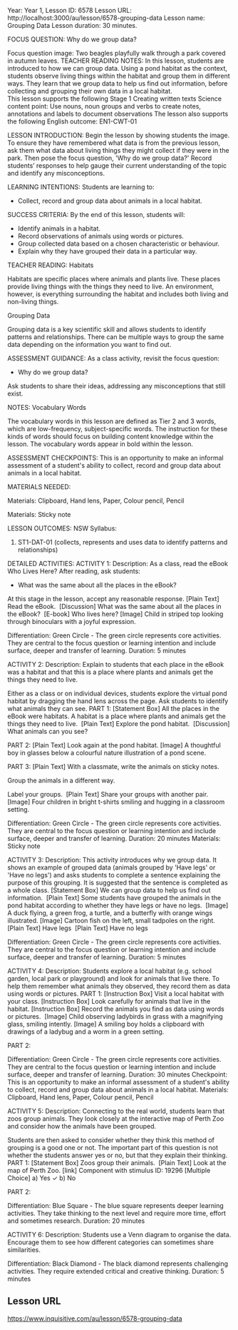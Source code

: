 
Year: Year 1,
Lesson ID: 6578
Lesson URL: http://localhost:3000/au/lesson/6578-grouping-data
Lesson name: Grouping Data
Lesson duration: 30 minutes.

FOCUS QUESTION: Why do we group data?

Focus question image: Two beagles playfully walk through a park covered in autumn leaves.
TEACHER READING NOTES:
In this lesson, students are introduced to how we can group data. Using a pond habitat as the context, students observe living things within the habitat and group them in different ways. They learn that we group data to help us find out information, before collecting and grouping their own data in a local habitat.  
 This lesson supports the following Stage 1 Creating written texts Science content point:  Use nouns, noun groups and verbs to create notes, annotations and labels to document observations 
 The lesson also supports the following English outcome:  EN1-CWT-01

LESSON INTRODUCTION:
Begin the lesson by showing students the image. To ensure they have remembered
what data is from the previous lesson, ask them what data about living things
they might collect if they were in the park. Then pose the focus question, 'Why
do we group data?' Record students’ responses to help gauge their current
understanding of the topic and identify any misconceptions.

LEARNING INTENTIONS:
Students are learning to:
- Collect, record and group data about animals in a local habitat.

SUCCESS CRITERIA:
By the end of this lesson, students will:
- Identify animals in a habitat.
- Record observations of animals using words or pictures.
- Group collected data based on a chosen characteristic or behaviour.
- Explain why they have grouped their data in a particular way.

TEACHER READING:
Habitats

Habitats are specific places where animals and plants live. These places provide
living things with the things they need to live. An environment, however, is
everything surrounding the habitat and includes both living and non-living
things.

Grouping Data

Grouping data is a key scientific skill and allows students to identify patterns
and relationships. There can be multiple ways to group the same data depending
on the information you want to find out.

ASSESSMENT GUIDANCE:
As a class activity, revisit the focus question:

 * Why do we group data?

Ask students to share their ideas, addressing any misconceptions that still
exist.

NOTES:
Vocabulary Words

The vocabulary words in this lesson are defined as Tier 2 and 3 words, which are
low-frequency, subject-specific words. The instruction for these kinds of words
should focus on building content knowledge within the lesson. The vocabulary
words appear in bold within the lesson.

ASSESSMENT CHECKPOINTS:
This is an opportunity to make an informal assessment of a student's ability to
collect, record and group data about animals in a local habitat.

MATERIALS NEEDED:

  Materials: Clipboard, Hand lens, Paper, Colour pencil, Pencil

  Materials: Sticky note

LESSON OUTCOMES:
NSW Syllabus:
1. ST1-DAT-01 (collects, represents and uses data to identify patterns and relationships)

DETAILED ACTIVITIES:
ACTIVITY 1:
Description: As a class, read the eBook Who Lives Here? After reading, ask students:

 * What was the same about all the places in the eBook?

At this stage in the lesson, accept any reasonable response.
[Plain Text] Read the eBook. 
[Discussion] What was the same about all the places in the eBook? 
[E-book] Who lives here?
[Image] Child in striped top looking through binoculars with a joyful expression.

Differentiation: Green Circle - The green circle represents core activities. They are central to the focus question or learning intention and include surface, deeper and transfer of learning.
Duration: 5 minutes

ACTIVITY 2:
Description: Explain to students that each place in the eBook was a habitat and that this is
a place where plants and animals get the things they need to live.

Either as a class or on individual devices, students explore the virtual pond
habitat by dragging the hand lens across the page. Ask students to identify what
animals they can see.
PART 1:
[Statement Box] All the places in the eBook were habitats. A habitat is a place where plants and
animals get the things they need to live. 
[Plain Text] Explore the pond habitat. 
[Discussion] What animals can you see?

PART 2:
[Plain Text] Look again at the pond habitat.
[Image] A thoughtful boy in glasses below a colourful nature illustration of a pond scene.

PART 3:
[Plain Text] With a classmate, write the animals on sticky notes.

Group the animals in a different way. 

Label your groups. 
[Plain Text] Share your groups with another pair.
[Image] Four children in bright t-shirts smiling and hugging in a classroom setting.

Differentiation: Green Circle - The green circle represents core activities. They are central to the focus question or learning intention and include surface, deeper and transfer of learning.
Duration: 20 minutes
Materials: Sticky note

ACTIVITY 3:
Description: This activity introduces why we group data. It shows an example of grouped data
(animals grouped by 'Have legs' or 'Have no legs') and asks students to complete
a sentence explaining the purpose of this grouping. It is suggested that the
sentence is completed as a whole class.
[Statement Box] We can group data to help us find out information. 
[Plain Text] Some students have grouped the animals in the pond habitat according to whether
they have legs or have no legs. 
[Image] A duck flying, a green frog, a turtle, and a butterfly with orange wings illustrated.
[Image] Cartoon fish on the left, small tadpoles on the right.
[Plain Text] Have legs 
[Plain Text] Have no legs

Differentiation: Green Circle - The green circle represents core activities. They are central to the focus question or learning intention and include surface, deeper and transfer of learning.
Duration: 5 minutes

ACTIVITY 4:
Description: Students explore a local habitat (e.g. school garden, local park or playground)
and look for animals that live there. To help them remember what animals they
observed, they record them as data using words or pictures.
PART 1:
[Instruction Box] Visit a local habitat with your class.
[Instruction Box] Look carefully for animals that live in the habitat.
[Instruction Box] Record the animals you find as data using words or pictures. 
[Image] Child observing ladybirds in grass with a magnifying glass, smiling intently.
[Image] A smiling boy holds a clipboard with drawings of a ladybug and a worm in a green setting.

PART 2:

Differentiation: Green Circle - The green circle represents core activities. They are central to the focus question or learning intention and include surface, deeper and transfer of learning.
Duration: 30 minutes
Checkpoint: This is an opportunity to make an informal assessment of a student's ability to
collect, record and group data about animals in a local habitat.
Materials: Clipboard, Hand lens, Paper, Colour pencil, Pencil

ACTIVITY 5:
Description: Connecting to the real world, students learn that zoos group animals. They look
closely at the interactive map of Perth Zoo and consider how the animals have
been grouped.

Students are then asked to consider whether they think this method of grouping
is a good one or not. The important part of this question is not whether the
students answer yes or no, but that they explain their thinking.
PART 1:
[Statement Box] Zoos group their animals. 
[Plain Text] Look at the map of Perth Zoo.
[link] Component with stimulus ID: 19296
[Multiple Choice]
  a) Yes  ✓
  b) No

PART 2:

Differentiation: Blue Square - The blue square represents deeper learning activities. They take thinking to the next level and require more time, effort and sometimes research.
Duration: 20 minutes

ACTIVITY 6:
Description: Students use a Venn diagram to organise the data. Encourage them to see how
different categories can sometimes share similarities.

Differentiation: Black Diamond - The black diamond represents challenging activities. They require extended critical and creative thinking.
Duration: 5 minutes


## Lesson URL
https://www.inquisitive.com/au/lesson/6578-grouping-data